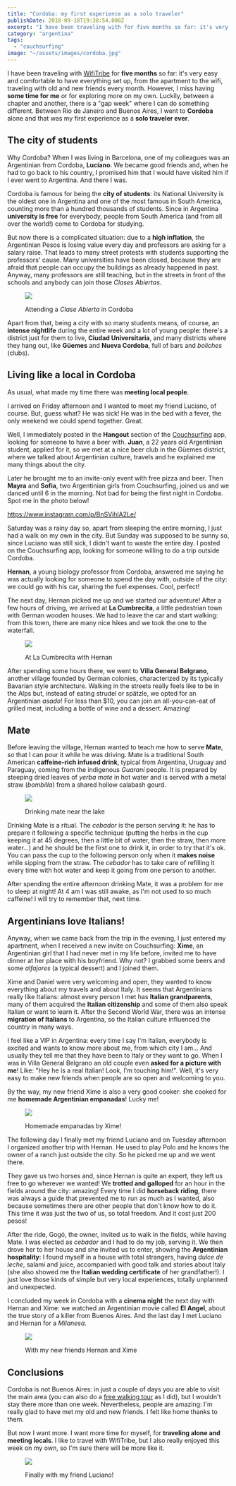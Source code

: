 ```yaml
---
title: "Cordoba: my first experience as a solo traveler"
publishDate: 2018-09-18T19:38:54.000Z
excerpt: "I have been traveling with for five months so far: it's very easy and comfortable to have everything set up, from the apartment to the..."
category: "argentina"
tags: 
  - "couchsurfing"
image: "~/assets/images/cordoba.jpg"
---
```


I have been traveling with [WifiTribe](https://nomad.danieleghidoli.it/tag/wifitribe/) for **five months** so far: it's very easy and comfortable to have everything set up, from the apartment to the wifi, traveling with old and new friends every month. However, I miss having **some time for me** or for exploring more on my own. Luckily, between a chapter and another, there is a "gap week" where I can do something different. Between Rio de Janeiro and Buenos Aires, I went to **Cordoba** alone and that was my first experience as a **solo traveler ever**.

## The city of students

Why Cordoba? When I was living in Barcelona, one of my colleagues was an Argentinian from Cordoba, **Luciano**. We became good friends and, when he had to go back to his country, I promised him that I would have visited him if I ever went to Argentina. And there I was.

Cordoba is famous for being the **city of students**: its National University is the oldest one in Argentina and one of the most famous in South America, counting more than a hundred thousands of students. Since in Argentina **university is free** for everybody, people from South America (and from all over the world!) come to Cordoba for studying.

But now there is a complicated situation: due to a **high inflation**, the Argentinian Pesos is losing value every day and professors are asking for a salary raise. That leads to many street protests with students supporting the professors' cause. Many universities have been closed, because they are afraid that people can occupy the buildings as already happened in past. Anyway, many professors are still teaching, but in the streets in front of the schools and anybody can join those _Clases Abiertas_.

<figure>

![](~/assets/images/open-class.jpg)

<figcaption>

Attending a _Clase Abierta_ in Cordoba

</figcaption>

</figure>

Apart from that, being a city with so many students means, of course, an **intense nightlife** during the entire week and a lot of young people: there's a district just for them to live, **Ciudad Universitaria**, and many districts where they hang out, like **Güemes** and **Nueva Cordoba**, full of bars and _boliches_ (clubs).

## Living like a local in Cordoba

As usual, what made my time there was **meeting local people**.

I arrived on Friday afternoon and I wanted to meet my friend Luciano, of course. But, guess what? He was sick! He was in the bed with a fever, the only weekend we could spend together. Great.

Well, I immediately posted in the **Hangout** section of the [Couchsurfing](https://www.couchsurfing.com/) app, looking for someone to have a beer with. **Juan**, a 22 years old Argentinian student, applied for it, so we met at a nice beer club in the Güemes district, where we talked about Argentinian culture, travels and he explained me many things about the city.

Later he brought me to an invite-only event with free pizza and beer. Then **Mayra** and **Sofia**, two Argentinian girls from Couchsurfing, joined us and we danced until 6 in the morning. Not bad for being the first night in Cordoba. Spot me in the photo below!

https://www.instagram.com/p/BnSVihlA2Le/

Saturday was a rainy day so, apart from sleeping the entire morning, I just had a walk on my own in the city. But Sunday was supposed to be sunny so, since Luciano was still sick, I didn't want to waste the entire day. I posted on the Couchsurfing app, looking for someone willing to do a trip outside Cordoba.

**Hernan**, a young biology professor from Cordoba, answered me saying he was actually looking for someone to spend the day with, outside of the city: we could go with his car, sharing the fuel expenses. Cool, perfect!

The next day, Hernan picked me up and we started our adventure! After a few hours of driving, we arrived at **La Cumbrecita**, a little pedestrian town with German wooden houses. We had to leave the car and start walking: from this town, there are many nice hikes and we took the one to the waterfall.

<figure>

![](~/assets/images/la-cumbrecita.jpg)

<figcaption>

At La Cumbrecita with Hernan

</figcaption>

</figure>

After spending some hours there, we went to **Villa General Belgrano**, another village founded by German colonies, characterized by its typically Bavarian style architecture. Walking in the streets really feels like to be in the Alps but, instead of eating strudel or spätzle, we opted for an Argentinian _asado_! For less than $10, you can join an all-you-can-eat of grilled meat, including a bottle of wine and a dessert. Amazing!

## Mate

Before leaving the village, Hernan wanted to teach me how to serve **Mate**, so that I can pour it while he was driving. Mate is a traditional South American **caffeine-rich infused drink**, typical from Argentina, Uruguay and Paraguay, coming from the indigenous _Guaraní_ people. It is prepared by steeping dried leaves of _yerba mate_ in hot water and is served with a metal straw (_bombilla_) from a shared hollow calabash gourd.

<figure>

![](~/assets/images/mate.jpg)

<figcaption>

Drinking mate near the lake

</figcaption>

</figure>

Drinking Mate is a ritual. The _cebador_ is the person serving it: he has to prepare it following a specific technique (putting the herbs in the cup keeping it at 45 degrees, then a little bit of water, then the straw, then more water...) and he should be the first one to drink it, in order to try that it's ok. You can pass the cup to the following person only when it **makes noise** while sipping from the straw. The _cebador_ has to take care of refilling it every time with hot water and keep it going from one person to another.

After spending the entire afternoon drinking Mate, it was a problem for me to sleep at night! At 4 am I was still awake, as I'm not used to so much caffeine! I will try to remember that, next time.

## Argentinians love Italians!

Anyway, when we came back from the trip in the evening, I just entered my apartment, when I received a new invite on Couchsurfing: **Xime**, an Argentinian girl that I had never met in my life before, invited me to have dinner at her place with his boyfriend. Why not? I grabbed some beers and some _alfajores_ (a typical dessert) and I joined them.

Xime and Daniel were very welcoming and open, they wanted to know everything about my travels and about Italy. It seems that Argentinians really like Italians: almost every person I met has **Italian grandparents**, many of them acquired the **Italian citizenship** and some of them also speak Italian or want to learn it. After the Second World War, there was an intense **migration of Italians** to Argentina, so the Italian culture influenced the country in many ways.

I feel like a VIP in Argentina: every time I say I'm Italian, everybody is excited and wants to know more about me, from which city I am... And usually they tell me that they have been to Italy or they want to go. When I was in Villa General Belgrano an old couple even **asked for a picture with me**! Like: "Hey he is a real Italian! Look, I'm touching him!". Well, it's very easy to make new friends when people are so open and welcoming to you.

By the way, my new friend Xime is also a very good cooker: she cooked for me **homemade Argentinian empanadas**! Lucky me!

<figure>

![](~/assets/images/empanadas.jpg)

<figcaption>

Homemade empanadas by Xime!

</figcaption>

</figure>

The following day I finally met my friend Luciano and on Tuesday afternoon I organized another trip with Hernan. He used to play Polo and he knows the owner of a ranch just outside the city. So he picked me up and we went there.

They gave us two horses and, since Hernan is quite an expert, they left us free to go wherever we wanted! We **trotted and galloped** for an hour in the fields around the city: amazing! Every time I did **horseback riding**, there was always a guide that prevented me to run as much as I wanted, also because sometimes there are other people that don't know how to do it. This time it was just the two of us, so total freedom. And it cost just 200 pesos!

After the ride, Gogó, the owner, invited us to walk in the fields, while having Mate. I was elected as _cebador_ and I had to do my job, serving it. We then drove her to her house and she invited us to enter, showing the **Argentinian hospitality**: I found myself in a house with total strangers, having _dulce de leche_, salami and juice, accompanied with good talk and stories about Italy (she also showed me the **Italian wedding certificate** of her grandfather!). I just love those kinds of simple but very local experiences, totally unplanned and unexpected.

I concluded my week in Cordoba with a **cinema night** the next day with Hernan and Xime: we watched an Argentinian movie called **El Angel**, about the true story of a killer from Buenos Aires. And the last day I met Luciano and Hernan for a _Milanesa_.

<figure>

![](~/assets/images/hernan-xime.jpg)

<figcaption>

With my new friends Hernan and Xime

</figcaption>

</figure>

## Conclusions

Cordoba is not Buenos Aires: in just a couple of days you are able to visit the main area (you can also do a [free walking tour](https://ladoctafreetour.com/) as I did), but I wouldn't stay there more than one week. Nevertheless, people are amazing: I'm really glad to have met my old and new friends. I felt like home thanks to them.

But now I want more. I want more time for myself, for **traveling alone and meeting locals**. I like to travel with WifiTribe, but I also really enjoyed this week on my own, so I'm sure there will be more like it.

<figure>

![](~/assets/images/luciano.jpg)

<figcaption>

Finally with my friend Luciano!

</figcaption>

</figure>

